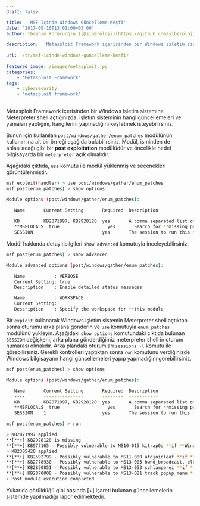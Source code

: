 ```yaml
---
draft: false

title:  'MSF İçinde Windows Güncelleme Keşfi'
date: '2017-05-16T13:01:00+03:00'
author: İbrahim Korucuoğlu ([@siberoloji](https://github.com/siberoloji))

description:  'Metasploit Framework içerisinden bir Windows işletim sistemine Meterpreter shell açtığınızda, işletim sisteminin hangi güncellemeleri ve yamaları yaptığını, hangilerini yapmadığını keşfetmek isteyebilirsiniz.' 
 
url:  /tr/msf-icinde-windows-guncelleme-kesfi/
 
featured_image: /images/metasploit.jpg
categories:
    - 'Metasploit Framework'
tags:
    - cybersecurity
    - 'metasploit framework'
---
```



Metasploit Framework içerisinden bir Windows işletim sistemine Meterpreter shell açtığınızda, işletim sisteminin hangi güncellemeleri ve yamaları yaptığını, hangilerini yapmadığını keşfetmek isteyebilirsiniz.



Bunun için kullanılan `post/windows/gather/enum_patches` modülünün kullanımına ait bir örneği aşağıda bulabilirsiniz. Modül, isminden de anlaşılacağı gibi bir **post exploitation** modülüdür ve öncelikle hedef bilgisayarda bir `meterpreter` açık olmalıdır.



Aşağıdaki çıktıda, `use` komutu ile modül yüklenmiş ve seçenekleri görüntülenmiştir.


```bash
msf exploit(handler) > use post/windows/gather/enum_patches
msf post(enum_patches) > show options

Module options (post/windows/gather/enum_patches):

   Name       Current Setting       Required  Description
   ----       ---------------       --------  -----------
   KB         KB2871997, KB2928120  yes       A comma separated list of KB patches to search for
   **MSFLOCALS  true                  yes       Search for **missing patchs for **which there is a MSF local module
   SESSION                          yes       The session to run this module on.
```



Modül hakkında detaylı bilgileri `show advanced` komutuyla inceleyebilirsiniz.


```bash
msf post(enum_patches) > show advanced

Module advanced options (post/windows/gather/enum_patches):

   Name           : VERBOSE
   Current Setting: true
   Description    : Enable detailed status messages

   Name           : WORKSPACE
   Current Setting: 
   Description    : Specify the workspace for **this module
```



Bir `exploit` kullanarak Windows işletim sistemin Meterpreter shell açtıktan sonra oturumu arka plana gönderin ve `use` komutuyla `enum_patches` modülünü yükleyin. Aşağıdaki `show options` komutundaki çıktıda bulunan `SESSION` değişkeni, arka plana gönderdiğimiz meterpreter shell in oturum numarası olmalıdır. Arka plandaki oturumları `sessions -l` komutu ile görebilirsiniz. Gerekli kontrolleri yaptıktan sonra `run` komutunu verdiğinizde Windows bilgisayarın hangi güncellemeleri yapıp yapmadığını görebilirsiniz.


```bash
msf post(enum_patches) > show options

Module options (post/windows/gather/enum_patches):

   Name       Current Setting       Required  Description
   ----       ---------------       --------  -----------
   KB         KB2871997, KB2928120  yes       A comma separated list of KB patches to search for
   **MSFLOCALS  true                  yes       Search for **missing patchs for **which there is a MSF local module
   SESSION    1                     yes       The session to run this module on.

msf post(enum_patches) > run

> KB2871997 applied
**[**+] KB2928120 is missing
**[**+] KB977165 - Possibly vulnerable to MS10-015 kitrap0d **if **Windows 2K SP4 - Windows 7 (x86)
> KB2305420 applied
**[**+] KB2592799 - Possibly vulnerable to MS11-080 afdjoinleaf **if **XP SP2/SP3 Win 2k3 SP2
**[**+] KB2778930 - Possibly vulnerable to MS13-005 hwnd_broadcast, elevates from Low to Medium integrity
**[**+] KB2850851 - Possibly vulnerable to MS13-053 schlamperei **if **x86 Win7 SP0/SP1
**[**+] KB2870008 - Possibly vulnerable to MS13-081 track_popup_menu **if **x86 Windows 7 SP0/SP1
> Post module execution completed
```



Yukarıda görüldüğü gibi başında [+] işareti bulunan güncellemelerin sistemde yapılmadığı rapor edilmektedir.
